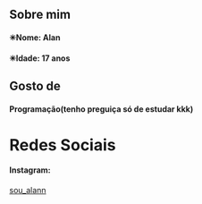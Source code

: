 <DOCTYPE>
<h2>Sobre mim</h2>
<h4>✳Nome: Alan</h4>
<h4>✳Idade: 17 anos</h4>
<h2>Gosto de</h2>
<h4>Programação(tenho preguiça só de estudar kkk)</h4>
<h1>Redes Sociais</h1>
<h4>Instagram: </h4> <a href="instagram.com/sou_alann">sou_alann</a>
